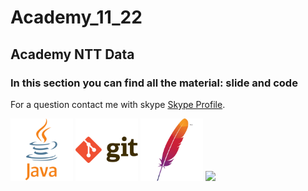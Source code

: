 # Academy_11_22
## Academy NTT Data
### In this section you can find all the material: slide and code
For a question contact me with skype [Skype Profile](https://join.skype.com/invite/fkw5ggvn4co5). 

<img src="https://raw.githubusercontent.com/github/explore/5b3600551e122a3277c2c5368af2ad5725ffa9a1/topics/java/java.png" class="d-block rounded-2 mr-3 flex-shrink-0" alt="java logo" width="100" height="100"> <img src="https://raw.githubusercontent.com/github/explore/80688e429a7d4ef2fca1e82350fe8e3517d3494d/topics/git/git.png" class="d-block rounded-2 mr-3 flex-shrink-0" alt="git logo" width="100" height="100"> <img src="https://raw.githubusercontent.com/github/explore/80688e429a7d4ef2fca1e82350fe8e3517d3494d/topics/maven/maven.png" class="d-block rounded-2 mr-3 flex-shrink-0" alt="maven logo" width="100" height="100"> <img src="https://logodownload.org/wp-content/uploads/2020/04/microsoft-powerpoint-logo-1-1536x1429.png" with="100" height="100">
